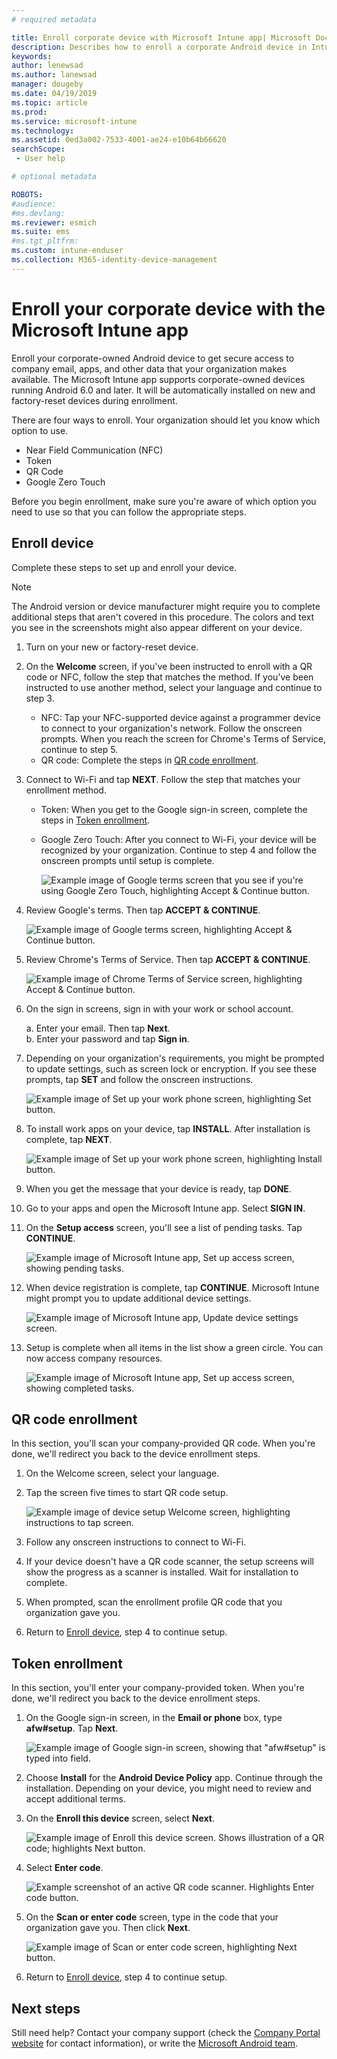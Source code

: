 ```yaml
---
# required metadata

title: Enroll corporate device with Microsoft Intune app| Microsoft Docs
description: Describes how to enroll a corporate Android device in Intune
keywords:
author: lenewsad
ms.author: lanewsad
manager: dougeby
ms.date: 04/19/2019
ms.topic: article
ms.prod:
ms.service: microsoft-intune
ms.technology:
ms.assetid: 0ed3a002-7533-4001-ae24-e10b64b66620
searchScope:
 - User help

# optional metadata

ROBOTS:  
#audience:
#ms.devlang:
ms.reviewer: esmich
ms.suite: ems
#ms.tgt_pltfrm:
ms.custom: intune-enduser
ms.collection: M365-identity-device-management
---
```



# Enroll your corporate device with the Microsoft Intune app

Enroll your corporate-owned Android device to get secure access to company email, apps, and other data that your organization makes available. The Microsoft Intune app supports corporate-owned devices running Android 6.0 and later. It will be automatically installed on new and factory-reset devices during enrollment. 

There are four ways to enroll. Your organization should let you know which option to use.
 
* Near Field Communication (NFC)  
* Token  
* QR Code   
* Google Zero Touch  

Before you begin enrollment, make sure you're aware of which option you need to use so that you can follow the appropriate steps.  

## Enroll device 
Complete these steps to set up and enroll your device.  

> [!NOTE]
> The Android version or device manufacturer might require you to complete additional steps that aren't covered in this procedure. The colors and text you see in the screenshots might also appear different on your device.  

1. Turn on your new or factory-reset device.  
2. On the **Welcome** screen, if you've been instructed to enroll with a QR code or NFC, follow the step that matches the method. If you've been instructed to use another method, select your language and continue to step 3.       
    * NFC: Tap your NFC-supported device against a programmer device to connect to your organization's network. Follow the onscreen prompts. When you reach the screen for Chrome's Terms of Service, continue to step 5.      
    * QR code: Complete the steps in [QR code enrollment](#qr-code-enrollment).         
3. Connect to Wi-Fi and tap **NEXT**. Follow the step that matches your enrollment method. 

    * Token: When you get to the Google sign-in screen, complete the steps in [Token enrollment](#token-enrollment).    
    * Google Zero Touch: After you connect to Wi-Fi, your device will be recognized by your organization. Continue to step 4 and follow the onscreen prompts until setup is complete.    
 
       ![Example image of Google terms screen that you see if you're using Google Zero Touch, highlighting Accept & Continue button.](./media/google-zero-touch-intune-app-01.png)   
   
4. Review Google's terms. Then tap **ACCEPT & CONTINUE**.  

      ![Example image of Google terms screen, highlighting Accept & Continue button.](./media/fully-managed-intune-app-04.png)   

6. Review Chrome's Terms of Service. Then tap **ACCEPT & CONTINUE**.  

   ![Example image of Chrome Terms of Service screen, highlighting Accept & Continue button.](./media/fully-managed-intune-app-06.png)   

7. On the sign in screens, sign in with your work or school account.   

    a. Enter your email. Then tap **Next**.      
    b. Enter your password and tap **Sign in**.  

8. Depending on your organization's requirements, you might be prompted to update settings, such as screen lock or encryption. If you see these prompts, tap **SET** and follow the onscreen instructions.  

   ![Example image of Set up your work phone screen, highlighting Set button.](./media/fully-managed-intune-app-10.png)   

9. To install work apps on your device, tap **INSTALL**. After installation is complete, tap **NEXT**.  

   ![Example image of Set up your work phone screen, highlighting Install button.](./media/fully-managed-intune-app-11.png)   

10. When you get the message that your device is ready, tap **DONE**. 

11. Go to your apps and open the Microsoft Intune app. Select **SIGN IN**. 

12. On the **Setup access** screen, you'll see a list of pending tasks. Tap **CONTINUE**.  

       ![Example image of Microsoft Intune app, Set up access screen, showing pending tasks.](./media/fully-managed-intune-app-14.png)   

13. When device registration is complete, tap **CONTINUE**. Microsoft Intune might prompt you to update additional device settings.   

       ![Example image of Microsoft Intune app, Update device settings screen.](./media/fully-managed-intune-app-15-2.png)   

14. Setup is complete when all items in the list show a green circle. You can now access company resources.  

       ![Example image of Microsoft Intune app, Set up access screen, showing completed tasks.](./media/fully-managed-intune-app-16.png)   


## QR code enrollment  
In this section, you'll scan your company-provided QR code.  When you're done, we'll redirect you back to the device enrollment steps.       
1. On the Welcome screen, select your language.   
2. Tap the screen five times to start QR code setup.  

   ![Example image of device setup Welcome screen, highlighting instructions to tap screen.](./media/qr-code-intune-app-01.png)  

2. Follow any onscreen instructions to connect to Wi-Fi.  
3. If your device doesn't have a QR code scanner, the setup screens will show the progress as a scanner is installed. Wait for installation to complete.  
4. When prompted, scan the enrollment profile QR code that you organization gave you.  
5. Return to [Enroll device](#enroll-device), step 4 to continue setup.  

## Token enrollment  
In this section, you'll enter your company-provided token. When you're done, we'll redirect you back to the device enrollment steps.  

1. On the Google sign-in screen, in the **Email or phone** box, type **afw#setup**. Tap **Next**. 

   ![Example image of Google sign-in screen, showing that "afw#setup" is typed into field.](./media/token-intune-app-01.png)   

2. Choose **Install** for the **Android Device Policy** app. Continue through the installation. Depending on your device, you might need to review and accept additional terms.    

3. On the **Enroll this device** screen, select **Next**.  

   ![Example image of Enroll this device screen. Shows illustration of a QR code; highlights Next button.](./media/token-intune-app-02.png)  

4. Select **Enter code**.

   ![Example screenshot of an active QR code scanner. Highlights Enter code button.](./media/token-intune-app-03.png)  

5. On the **Scan or enter code** screen, type in the code that your organization gave you.  Then click **Next**.  

   ![Example image of Scan or enter code screen, highlighting Next button.](./media/token-intune-app-04.png)  

6. Return to [Enroll device](#enroll-device), step 4 to continue setup.  



## Next steps   
Still need help? Contact your company support (check the [Company Portal website](https://go.microsoft.com/fwlink/?linkid=2010980) for contact information), or write the <a href="mailto:wintunedroidfbk@microsoft.com?subject=I'm having trouble with enrolling my Android device&body=Describe the issue you're experiencing here.">Microsoft Android team</a>.  
